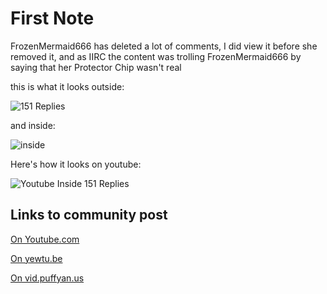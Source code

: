 # First Note

FrozenMermaid666 has deleted a lot of comments, I did view it before she removed it, and as IIRC the content was trolling FrozenMermaid666 by saying that her Protector Chip wasn't real

this is what it looks outside:

![151 Replies](/outside.png)

and inside:

![inside](/inside.png)

Here's how it looks on youtube:

![Youtube Inside 151 Replies](/outside_yt.png)

## Links to community post

[On Youtube.com](https://www.youtube.com/channel/UC_jtsGelurRAt-9Xq94uXwQ/community?lb=UgkxJWq3EkUGuT_wCZbxHULRHlSls41MXTZ5)

[On yewtu.be](https://yewtu.be/post/UgkxJWq3EkUGuT_wCZbxHULRHlSls41MXTZ5?ucid=UC_jtsGelurRAt-9Xq94uXwQ)

[On vid.puffyan.us](https://vid.puffyan.us/post/UgkxJWq3EkUGuT_wCZbxHULRHlSls41MXTZ5?ucid=UC_jtsGelurRAt-9Xq94uXwQ)